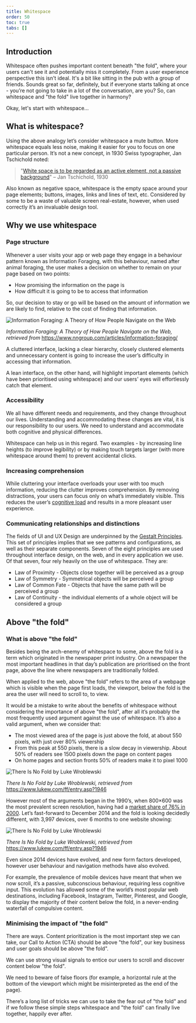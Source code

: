 ```yaml
---
title: Whitespace
order: 50
toc: true
tabs: []
---
```

## Introduction

Whitespace often pushes important content beneath "the fold", where your users can't see it and potentially miss it completely. From a user experience perspective this isn't ideal. It's a bit like sitting in the pub with a group of friends. Sounds great so far, definitely, but if everyone starts talking at once - you’re not going to take in a lot of the conversation, are you? So, can whitespace and "the fold" live together in harmony?

Okay, let's start with whitespace...

## What is whitespace?

Using the above analogy let’s consider whitespace a mute button. More whitespace equals less noise, making it easier for you to focus on one particular person. It’s not a new concept, in 1930 Swiss typographer,  Jan Tschichold noted:

> "<a href="http://bobulate.com/post/428787471/an-active-silence" target="_blank">White space is to be regarded as an active element, not a passive background</a>" – Jan Tschichold, 1930 

Also known as negative space, whitespace is the empty space around your page elements; buttons, images, links and lines of text, etc. Considered by some to be a waste of valuable screen real-estate, however, when used correctly it’s an invaluable design tool.

## Why we use whitespace

### Page structure

Whenever a user visits your app or web page they engage in a behaviour pattern known as Information Foraging, with this behaviour, named after animal foraging, the user makes a decision on whether to remain on your page based on two points:

* How promising the information on the page is
* How difficult it is going to be to access that information

So, our decision to stay or go will be based on the amount of information we are likely to find, relative to the cost of finding that information.

![Information Foraging: A Theory of How People Navigate on the Web](/assets/img/info-foraging.png "Information Foraging: A Theory of How People Navigate on the Web")

*Information Foraging: A Theory of How People Navigate on the Web, retrieved from [](https://www.nngroup.com/articles/information-foraging/)*<a href="https://www.nngroup.com/articles/information-foraging/" target="_blank">https://www.nngroup.com/articles/information-foraging/</a>

A cluttered interface, lacking a clear hierarchy, closely clustered elements and unnecessary content is going to increase the user’s difficulty in accessing that information.

A lean interface, on the other hand, will highlight important elements (which have been prioritised using whitespace)  and our users' eyes will effortlessly catch that element.

### Accessibility

We all have different needs and requirements, and they change throughout our lives. Understanding and accommodating these changes are vital, it is our responsibility to our users. We need to understand and accommodate both cognitive and physical differences.

Whitespace can help us in this regard. Two examples - by increasing line heights (to improve legibility) or by making touch targets larger (with more whitespace around them) to prevent accidental clicks.

### Increasing comprehension

While cluttering your interface overloads your user with too much information, reducing the clutter improves comprehension. By removing distractions, your users can focus only on what’s immediately visible. This reduces the user’s [](https://en.wikipedia.org/wiki/Cognitive_load)<a href="https://en.wikipedia.org/wiki/Cognitive_load" target="_blank">cognitive load</a> and results in a more pleasant user experience.

### Communicating relationships and distinctions

The fields of UI and UX Design are underpinned by the [](https://en.wikipedia.org/wiki/Gestalt_psychology)<a href="https://en.wikipedia.org/wiki/Gestalt_psychology" target="_blank">Gestalt Principles</a>. This set of principles implies that we see patterns and configurations, as well as their separate components. Seven of the eight principles are used throughout interface design, on the web, and in every application we use. Of that seven, four rely heavily on the use of whitespace. They are:

* Law of Proximity - Objects close together will be perceived as a group
* Law of Symmetry - Symmetrical objects will be perceived a group
* Law of Common Fate - Objects that have the same path will be perceived a group
* Law of Continuity - the individual elements of a whole object will be considered a group

## Above "the fold"

### What is above "the fold"

Besides being the arch-enemy of whitespace to some, above the fold is a term which originated in the newspaper print industry. On a newspaper the most important headlines in that day’s publication are prioritised on the front page, above the line where newspapers are traditionally folded.

When applied to the web, above "the fold" refers to the area of a webpage which is visible when the page first loads, the viewport, below the fold is the area the user will need to scroll to, to view.

It would be a mistake to write about the benefits of whitespace without considering the importance of above "the fold", after all it’s probably the most frequently used argument against the use of whitespace. It’s also a valid argument, when we consider that:

* The most viewed area of the page is just above the fold, at about 550 pixels, with just over 80% viewership
* From this peak at 550 pixels, there is a slow decay in viewership. About 50% of readers see 1500 pixels down the page on content pages
* On home pages and section fronts 50% of readers make it to pixel 1000

![There Is No Fold by Luke Wroblewski](/assets/img/there-is-no-fold-1.png "There Is No Fold by Luke Wroblewski")

*There Is No Fold by Luke Wroblewski, retrieved from [](https://www.lukew.com/ff/entry.asp?1946)*<a href="https://www.lukew.com/ff/entry.asp?1946" target="_blank">https://www.lukew.com/ff/entry.asp?1946</a>

However most of the arguments began in the 1990’s, when 800×600 was the most prevalent screen resolution, having had a [](https://www.w3schools.com/browsers/browsers_display.asp)<a href="https://www.w3schools.com/browsers/browsers_display.asp" target="_blank">market share of 76% in 2000</a>. Let’s fast-forward to December 2014 and the fold is looking decidedly different, with 3,997 devices, over 6 months to one website showing:

![There Is No Fold by Luke Wroblewski](/assets/img/there-is-no-fold-2.png "There Is No Fold by Luke Wroblewski")

*There Is No Fold by Luke Wroblewski, retrieved from [](https://www.lukew.com/ff/entry.asp?1946)*<a href="https://www.lukew.com/ff/entry.asp?1946" target="_blank">https://www.lukew.com/ff/entry.asp?1946</a>

Even since 2014 devices have evolved, and new form factors developed, however user behaviour and navigation methods have also evolved.

For example, the prevalence of mobile devices have meant that when we now scroll, it’s a passive, subconscious behaviour, requiring less cognitive input. This evolution has allowed some of the world’s most popular web destinations, including Facebook, Instagram, Twitter, Pinterest, and Google, to display the majority of their content below the fold, in a never-ending waterfall of compulsive content.

### Minimising the impact of "the fold"

There are ways. Content prioritization is the most important step we can take, our Call to Action (CTA) should be above "the fold", our key business and user goals should be above "the fold".

We can use strong visual signals to entice our users to scroll and discover content below "the fold".

We need to beware of false floors (for example, a horizontal rule at the bottom of the viewport which might be misinterpreted as the end of the page).

There’s a long list of tricks we can use to take the fear out of "the fold" and if we follow these simple steps whitespace and "the fold" can finally live together, happily ever after.